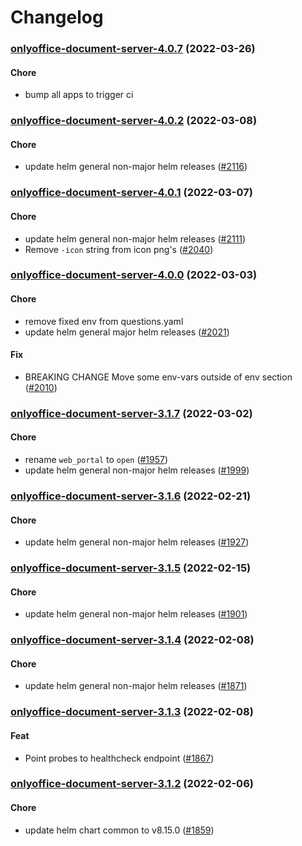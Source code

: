 # Changelog<br>


<a name="onlyoffice-document-server-4.0.7"></a>
### [onlyoffice-document-server-4.0.7](https://github.com/truecharts/apps/compare/onlyoffice-document-server-4.0.6...onlyoffice-document-server-4.0.7) (2022-03-26)

#### Chore

* bump all apps to trigger ci



<a name="onlyoffice-document-server-4.0.2"></a>
### [onlyoffice-document-server-4.0.2](https://github.com/truecharts/apps/compare/onlyoffice-document-server-4.0.1...onlyoffice-document-server-4.0.2) (2022-03-08)

#### Chore

* update helm general non-major helm releases ([#2116](https://github.com/truecharts/apps/issues/2116))



<a name="onlyoffice-document-server-4.0.1"></a>
### [onlyoffice-document-server-4.0.1](https://github.com/truecharts/apps/compare/onlyoffice-document-server-4.0.0...onlyoffice-document-server-4.0.1) (2022-03-07)

#### Chore

* update helm general non-major helm releases ([#2111](https://github.com/truecharts/apps/issues/2111))
* Remove `-icon` string from icon png's ([#2040](https://github.com/truecharts/apps/issues/2040))



<a name="onlyoffice-document-server-4.0.0"></a>
### [onlyoffice-document-server-4.0.0](https://github.com/truecharts/apps/compare/onlyoffice-document-server-3.1.7...onlyoffice-document-server-4.0.0) (2022-03-03)

#### Chore

* remove fixed env from questions.yaml
* update helm general major helm releases ([#2021](https://github.com/truecharts/apps/issues/2021))

#### Fix

* BREAKING CHANGE Move some env-vars outside of env section ([#2010](https://github.com/truecharts/apps/issues/2010))



<a name="onlyoffice-document-server-3.1.7"></a>
### [onlyoffice-document-server-3.1.7](https://github.com/truecharts/apps/compare/onlyoffice-document-server-3.1.6...onlyoffice-document-server-3.1.7) (2022-03-02)

#### Chore

* rename `web_portal` to `open` ([#1957](https://github.com/truecharts/apps/issues/1957))
* update helm general non-major helm releases ([#1999](https://github.com/truecharts/apps/issues/1999))



<a name="onlyoffice-document-server-3.1.6"></a>
### [onlyoffice-document-server-3.1.6](https://github.com/truecharts/apps/compare/onlyoffice-document-server-3.1.5...onlyoffice-document-server-3.1.6) (2022-02-21)

#### Chore

* update helm general non-major helm releases ([#1927](https://github.com/truecharts/apps/issues/1927))



<a name="onlyoffice-document-server-3.1.5"></a>
### [onlyoffice-document-server-3.1.5](https://github.com/truecharts/apps/compare/onlyoffice-document-server-3.1.4...onlyoffice-document-server-3.1.5) (2022-02-15)

#### Chore

* update helm general non-major helm releases ([#1901](https://github.com/truecharts/apps/issues/1901))



<a name="onlyoffice-document-server-3.1.4"></a>
### [onlyoffice-document-server-3.1.4](https://github.com/truecharts/apps/compare/onlyoffice-document-server-3.1.3...onlyoffice-document-server-3.1.4) (2022-02-08)

#### Chore

* update helm general non-major helm releases ([#1871](https://github.com/truecharts/apps/issues/1871))



<a name="onlyoffice-document-server-3.1.3"></a>
### [onlyoffice-document-server-3.1.3](https://github.com/truecharts/apps/compare/onlyoffice-document-server-3.1.2...onlyoffice-document-server-3.1.3) (2022-02-08)

#### Feat

* Point probes to healthcheck endpoint ([#1867](https://github.com/truecharts/apps/issues/1867))



<a name="onlyoffice-document-server-3.1.2"></a>
### [onlyoffice-document-server-3.1.2](https://github.com/truecharts/apps/compare/onlyoffice-document-server-3.1.1...onlyoffice-document-server-3.1.2) (2022-02-06)

#### Chore

* update helm chart common to v8.15.0 ([#1859](https://github.com/truecharts/apps/issues/1859))


